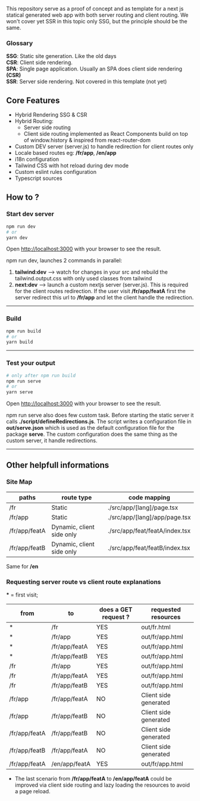 This repository serve as a proof of concept and as template for a next js statical generated web app with both server
routing and client routing.
We won't cover yet SSR in this topic only SSG, but the principle should be the same.

### Glossary

**SSG**: Static site generation. Like the old days <br/>
**CSR**: Client side rendering. <br/>
**SPA**: Single page application. Usually an SPA does client side rendering **(CSR)** <br/>
**SSR**: Server side rendering. Not covered in this template (not yet)

## Core Features

- Hybrid Rendering SSG & CSR
- Hybrid Routing:
    - Server side routing
    - Client side routing implemented as React Components build on top of window.history & inspired from
      react-router-dom
- Custom DEV server (server.js) to handle redirection for client routes only
- Locale based routes eg: **/fr/app**, **/en/app**
- i18n configuration
- Tailwind CSS with hot reload during dev mode
- Custom eslint rules configuration
- Typescript sources

## How to ?

### Start dev server

```bash
npm run dev
# or
yarn dev
```

Open [http://localhost:3000](http://localhost:3000) with your browser to see the result.

npm run dev, launches 2 commands in parallel:

1) **tailwind:dev** --> watch for changes in your src and rebuild the tailwind.output.css with only used classes from
   tailwind
2) **next:dev** -->  launch a custom nextjs server (server.js). This is required for the client routes redirection. If
   the user visit **/fr/app/featA** first the server redirect this url to **/fr/app** and let the client handle the
   redirection.

___

### Build

```bash
npm run build
# or
yarn build
```

___

### Test your output

```bash
# only after npm run build
npm run serve
# or
yarn serve
```

Open [http://localhost:3000](http://localhost:3000) with your browser to see the result.

npm run serve also does few custom task. Before starting the static server it calls **./script/defineRedirections.js**.
The script writes a configuration file in **out/serve.json** which is used as the default configuration file for the
package **serve**. The custom configuration does the same thing as the custom server, it handle redirections.
___

## Other helpfull informations

### Site Map

| paths         | route type                | code mapping                   |
|---------------|---------------------------|--------------------------------|
| /fr           | Static                    | ./src/app/[lang]/page.tsx      |
| /fr/app       | Static                    | ./src/app/[lang]/app/page.tsx  |
| /fr/app/featA | Dynamic, client side only | ./src/app/feat/featA/index.tsx |
| /fr/app/featB | Dynamic, client side only | ./src/app/feat/featB/index.tsx |

Same for <strong>/en</strong>

### Requesting server route vs client route explanations

<strong>*</strong> = first visit;

| from          | to            | does a GET request ? | requested  resources  |
|---------------|---------------|----------------------|-----------------------|
| *             | /fr           | YES                  | out/fr.html           |
| *             | /fr/app       | YES                  | out/fr/app.html       |
| *             | /fr/app/featA | YES                  | out/fr/app.html       |
| *             | /fr/app/featB | YES                  | out/fr/app.html       |
| /fr           | /fr/app       | YES                  | out/fr/app.html       |
| /fr           | /fr/app/featA | YES                  | out/fr/app.html       |
| /fr           | /fr/app/featB | YES                  | out/fr/app.html       |
| /fr/app       | /fr/app/featA | NO                   | Client side generated |
| /fr/app       | /fr/app/featB | NO                   | Client side generated |
| /fr/app/featA | /fr/app/featB | NO                   | Client side generated |
| /fr/app/featB | /fr/app/featA | NO                   | Client side generated |
| /fr/app/featA | /en/app/featA | YES                  | out/fr/app.html       |

* The last scenario from **/fr/app/featA** to **/en/app/featA** could be improved via client side routing and lazy
  loading the resources to avoid a page reload. 
